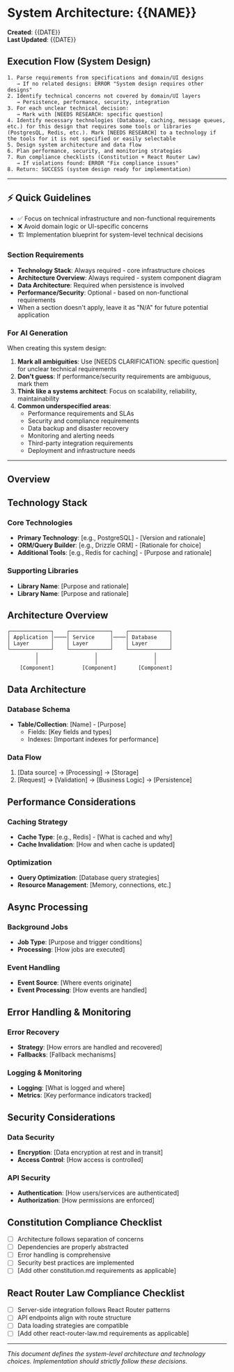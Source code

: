 # System Architecture: {{NAME}}

**Created**: {{DATE}}  
**Last Updated**: {{DATE}}

## Execution Flow (System Design)
```
1. Parse requirements from specifications and domain/UI designs
   → If no related designs: ERROR "System design requires other designs"
2. Identify technical concerns not covered by domain/UI layers
   → Persistence, performance, security, integration
3. For each unclear technical decision:
   → Mark with [NEEDS RESEARCH: specific question]
4. Identify necessary technologies (Database, caching, message queues, etc.) for this design that requires some tools or libraries (PostgresQL, Redis, etc.). Mark [NEEDS RESEARCH] to a technology if the tools for it is not specified or easily selectable 
5. Design system architecture and data flow
6. Plan performance, security, and monitoring strategies
7. Run compliance checklists (Constitution + React Router Law)
   → If violations found: ERROR "Fix compliance issues"
8. Return: SUCCESS (system design ready for implementation)
```

---

## ⚡ Quick Guidelines
- ✅ Focus on technical infrastructure and non-functional requirements
- ❌ Avoid domain logic or UI-specific concerns
- 🏗️ Implementation blueprint for system-level technical decisions

### Section Requirements
- **Technology Stack**: Always required - core infrastructure choices
- **Architecture Overview**: Always required - system component diagram
- **Data Architecture**: Required when persistence is involved
- **Performance/Security**: Optional - based on non-functional requirements
- When a section doesn't apply, leave it as "N/A" for future potential application

### For AI Generation
When creating this system design:
1. **Mark all ambiguities**: Use [NEEDS CLARIFICATION: specific question] for unclear technical requirements
2. **Don't guess**: If performance/security requirements are ambiguous, mark them
3. **Think like a systems architect**: Focus on scalability, reliability, maintainability
4. **Common underspecified areas**:
   - Performance requirements and SLAs
   - Security and compliance requirements
   - Data backup and disaster recovery
   - Monitoring and alerting needs
   - Third-party integration requirements
   - Deployment and infrastructure needs

---

## Overview
<!-- Brief description of this system component and its purpose -->

## Technology Stack

### Core Technologies
- **Primary Technology**: [e.g., PostgreSQL] - [Version and rationale]
- **ORM/Query Builder**: [e.g., Drizzle ORM] - [Rationale for choice]
- **Additional Tools**: [e.g., Redis for caching] - [Purpose and rationale]

### Supporting Libraries
- **Library Name**: [Purpose and rationale]
- **Library Name**: [Purpose and rationale]

## Architecture Overview
<!-- High-level architecture diagram and explanation -->

```
┌─────────────┐    ┌─────────────┐    ┌─────────────┐
│ Application │────│ Service     │────│ Database    │
│ Layer       │    │ Layer       │    │ Layer       │
└─────────────┘    └─────────────┘    └─────────────┘
         │                  │                  │
         │                  │                  │
    [Component]         [Component]       [Component]
```

## Data Architecture
<!-- Database schema, data models, relationships -->

### Database Schema
- **Table/Collection**: [Name] - [Purpose]
  - Fields: [Key fields and types]
  - Indexes: [Important indexes for performance]

### Data Flow
1. [Data source] → [Processing] → [Storage]  
2. [Request] → [Validation] → [Business Logic] → [Persistence]

## Performance Considerations
<!-- Caching, optimization, scalability -->

### Caching Strategy
- **Cache Type**: [e.g., Redis] - [What is cached and why]
- **Cache Invalidation**: [How and when cache is updated]

### Optimization  
- **Query Optimization**: [Database query strategies]
- **Resource Management**: [Memory, connections, etc.]

## Async Processing
<!-- Background jobs, queues, event processing -->

### Background Jobs
- **Job Type**: [Purpose and trigger conditions]
- **Processing**: [How jobs are executed]

### Event Handling
- **Event Source**: [Where events originate]
- **Event Processing**: [How events are handled]

## Error Handling & Monitoring
<!-- Error recovery, logging, observability -->

### Error Recovery
- **Strategy**: [How errors are handled and recovered]
- **Fallbacks**: [Fallback mechanisms]

### Logging & Monitoring
- **Logging**: [What is logged and where]
- **Metrics**: [Key performance indicators tracked]

## Security Considerations
<!-- Authentication, authorization, data protection -->

### Data Security
- **Encryption**: [Data encryption at rest and in transit]
- **Access Control**: [How access is controlled]

### API Security  
- **Authentication**: [How users/services are authenticated]
- **Authorization**: [How permissions are enforced]

## Constitution Compliance Checklist
<!-- Verify adherence to constitution.md principles -->
- [ ] Architecture follows separation of concerns
- [ ] Dependencies are properly abstracted
- [ ] Error handling is comprehensive
- [ ] Security best practices are implemented
- [ ] [Add other constitution.md requirements as applicable]

## React Router Law Compliance Checklist
<!-- If applicable - verify adherence to law/react-router-law.md -->
- [ ] Server-side integration follows React Router patterns
- [ ] API endpoints align with route structure
- [ ] Data loading strategies are compatible
- [ ] [Add other react-router-law.md requirements as applicable]

---
*This document defines the system-level architecture and technology choices. Implementation should strictly follow these decisions.*